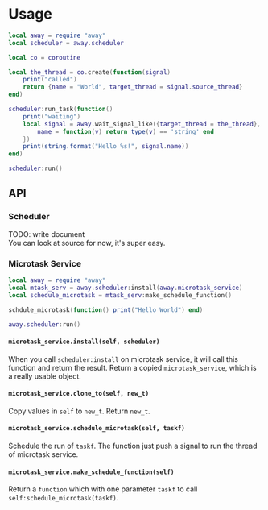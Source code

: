 <!--
 Copyright (C) 2020 thisLight
 
 This file is part of away.
 
 away is free software: you can redistribute it and/or modify
 it under the terms of the GNU General Public License as published by
 the Free Software Foundation, either version 3 of the License, or
 (at your option) any later version.
 
 away is distributed in the hope that it will be useful,
 but WITHOUT ANY WARRANTY; without even the implied warranty of
 MERCHANTABILITY or FITNESS FOR A PARTICULAR PURPOSE.  See the
 GNU General Public License for more details.
 
 You should have received a copy of the GNU General Public License
 along with away.  If not, see <http://www.gnu.org/licenses/>.
-->

# Usage

````lua
local away = require "away"
local scheduler = away.scheduler

local co = coroutine

local the_thread = co.create(function(signal)
    print("called")
    return {name = "World", target_thread = signal.source_thread}
end)

scheduler:run_task(function()
    print("waiting")
    local signal = away.wait_signal_like({target_thread = the_thread}, {
        name = function(v) return type(v) == 'string' end
    })
    print(string.format("Hello %s!", signal.name))
end)

scheduler:run()
````

## API
### Scheduler
TODO: write document  
You can look at source for now, it's super easy.

### Microtask Service
````lua
local away = require "away"
local mtask_serv = away.scheduler:install(away.microtask_service)
local schedule_microtask = mtask_serv:make_schedule_function()

schdule_microtask(function() print("Hello World") end)

away.scheduler:run()
````

#### `microtask_service.install(self, scheduler)`
When you call `scheduler:install` on microtask service, it will call this function and return the result.
Return a copied `microtask_service`, which is a really usable object.

#### `microtask_service.clone_to(self, new_t)`
Copy values in `self` to `new_t`.
Return `new_t`.

#### `microtask_service.schedule_microtask(self, taskf)`
Schedule the run of `taskf`. The function just push a signal to run the thread of microtask service.

#### `microtask_service.make_schedule_function(self)`
Return a `function` which with one parameter `taskf` to call `self:schedule_microtask(taskf)`.